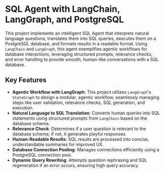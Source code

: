 # SQL Agent with LangChain, LangGraph, and PostgreSQL

This project implements an intelligent SQL Agent that interprets natural language questions, translates them into SQL queries, executes them on a PostgreSQL database, and formats results in a readable format. Using `LangChain` and `LangGraph`, this agent exemplifies agentic workflows for database interactions, leveraging structured prompts, relevance checks, and error handling to provide smooth, human-like conversations with a SQL database.

## Key Features

- **Agentic Workflow with LangGraph**: This project utilizes `LangGraph`'s `StateGraph` to design a modular, agentic workflow, seamlessly managing steps like user validation, relevance checks, SQL generation, and execution.
- **Natural Language to SQL Translation**: Converts human queries into SQL statements using structured prompts from `LangChain` based on the database schema.
- **Relevance Check**: Determines if a user question is relevant to the database schema; if not, it generates playful responses.
- **Human-Readable Results**: SQL results are processed into concise, understandable summaries for improved UX.
- **Database Connection Pooling**: Manages connections efficiently using a PostgreSQL connection pool.
- **Dynamic Query Rewriting**: Attempts question rephrasing and SQL regeneration if an error occurs, ensuring high query accuracy.
